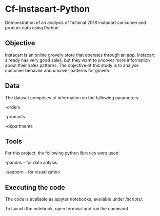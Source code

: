 # Cf-Instacart-Python
Demonstration of an analysis of fictional 2018 Instacart consumer and product data using Python.
## Objective
Instacart is an online grovery store that operates through an app. Instacart already has very good sales, but they want to uncover more information about their sales patterns. The objective of this study is to analyse customer behavior and uncover patterns for growth.

## Data
The dataset comprises of information on the following parameters:

-orders

-products

-departments

## Tools
For this project, the following python libraries were used:

-pandas - for data anlysis

-seaborn - for visualization

## Executing the code
The code is available as jupyter notebooks, available under /scripts/.

To launch the notebook, open terminal and run the command
